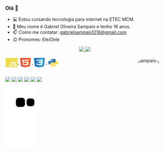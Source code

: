 ### Olá 👋

- 💻 Estou cursando tecnologia para internet na ETEC MCM.
- 💬 Meu nome é Gabriel Oliveira Sampaio e tenho 16 anos.
- 📫 Como me contatar: gabrielsampaio1216@gmail.com
- 😉 Pronomes: Ele/Dele

<div align="center">
  <a href="https://github.com/gsampaiowz">
  <img height="180em" src="https://github-readme-stats.vercel.app/api?username=gsampaiowz&show_icons=true&theme=purple&include_all_commits=true&count_private=true"/>
  <img height="180em" src="https://github-readme-stats.vercel.app/api/top-langs/?username=gsampaiowz&layout=compact&langs_count=7&theme=purple"/>
</div>
  
<div style="display: inline_block"><br>
  <img align="center" alt="Sampaio-Js" height="30" width="40" src="https://raw.githubusercontent.com/devicons/devicon/master/icons/javascript/javascript-plain.svg">
  <img align="center" alt="Sampaio-HTML" height="30" width="40" src="https://raw.githubusercontent.com/devicons/devicon/master/icons/html5/html5-original.svg">
  <img align="center" alt="Sampaio-CSS" height="30" width="40" src="https://raw.githubusercontent.com/devicons/devicon/master/icons/css3/css3-original.svg">
  <img align="center" alt="Sampaio-Python" height="30" width="40" src="https://raw.githubusercontent.com/devicons/devicon/master/icons/python/python-original.svg">
  <img align="right" alt="Sampaio-pic" height="180" width="100" style="border-radius: 250px;" src="https://lh3.googleusercontent.com/mGGOnw5XZqwZwRKJ3pQ8nTLcWIkKIzRa8ogMS7yvpawLAve0wa48SQVK1m-Wsz5L7Z5F2bIpAGjxL5qCjV7gquK4Oe5y79BGTPF2hKQLbujAJKgiuvD0XLoqPfUIDpGsukh7KIAKW3QNukDuoUUl2liG0bHuelGJKpZhsU4Fw5KNPTNTh02ma1MI8cVAJBEsJIdw7Ciidr6-ghIKAGdqcfrTwGcL1tluvtpE0sspnI2p0pRqCE8CArcHzU-phlkQp3pWjG8XzeQ10cjPg5lKVHuJ3u8YPftwXwcrzeTjaX8Z5VuOdkW0u_KenvNlJqlVfwLPFuAFhqTLQUE0qMVdHGRvNshPzQOfXEooSnf3z2M1ak-lfuMEBskGIan6iFxScSp99d5zGphtyBu0Vf4OzWy__urJUAMuXZj0lhA9HjXsv0bcyNsHTuERHOj5FOWXQOrDau3yqaFgQs2GRg6dYurLPYB9BMJwWVKEokD8dT048RgZo-orj-3o-7avLqtmfUb-U9V3orDQ4SQhgf6kEAgi7ybMu849wPu5q5AN5gzi_502_myewbcoZ7zIFo8w8W_51XcYe7d4bvKygQEE26QWZ_rqCRR0QYxcuqlPfUTbViJ0AYW1PyQ8tHBeWzgbxIV5AeD6r_IhYDECq-I5aopOQ9lju7t9lNwMIJEuvuxsD_2T5flbeKSOBIIBpX5xlgFwvm_IbJLramwPBgZHGki6=w593-h757-no?authuser=0">
</div>
  
  ##
 
<div> 
  <a href="https://www.youtube.com/channel/UC_-uuuZbY0AAt9CViNzvc-Q" target="_blank"><img src="https://img.shields.io/badge/YouTube-FF0000?style=for-the-badge&logo=youtube&logoColor=white" target="_blank"></a>
  <a href="https://instagram.com/rafaballerini" target="_blank"><img src="https://img.shields.io/badge/-Instagram-%23E4405F?style=for-the-badge&logo=instagram&logoColor=white" target="_blank"></a>
 	<a href="https://www.twitch.tv/rafaballerinii" target="_blank"><img src="https://img.shields.io/badge/Twitch-9146FF?style=for-the-badge&logo=twitch&logoColor=white" target="_blank"></a>
 <a href="https://discord.gg/wagxzStdcR" target="_blank"><img src="https://img.shields.io/badge/Discord-7289DA?style=for-the-badge&logo=discord&logoColor=white" target="_blank"></a> 
  <a href = "mailto:contatorafaballerini@gmail.com"><img src="https://img.shields.io/badge/-Gmail-%23333?style=for-the-badge&logo=gmail&logoColor=white" target="_blank"></a>
  <a href="https://www.linkedin.com/in/rafaella-ballerini-45875016a" target="_blank"><img src="https://img.shields.io/badge/-LinkedIn-%230077B5?style=for-the-badge&logo=linkedin&logoColor=white" target="_blank"></a> 
 
  ![Snake animation](https://github.com/rafaballerini/rafaballerini/blob/output/github-contribution-grid-snake.svg)
 
</div>
